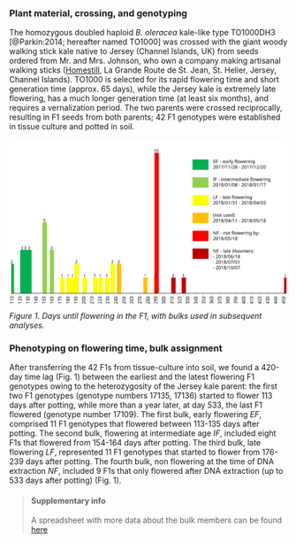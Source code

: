 ### Plant material, crossing, and genotyping

The homozygous doubled haploid _B. oleracea_ kale-like type TO1000DH3 [@Parkin:2014; hereafter named TO1000] was 
crossed with the giant woody walking stick kale native to Jersey (Channel Islands, UK) from seeds ordered from Mr. and 
Mrs. Johnson, who own a company making artisanal walking sticks ([Homestill](http://homestill.co.uk/cabbage.html), La 
Grande Route de St. Jean, St. Helier, Jersey, Channel Islands). TO1000 is selected for its rapid flowering time and 
short generation time (approx. 65 days), while the Jersey kale is extremely late flowering, has a much longer generation 
time (at least six months), and requires a vernalization period. The two parents were crossed reciprocally, resulting in 
F1 seeds from both parents; 42 F1 genotypes were established in tissue culture and potted in soil.

![](images/histogram_flowering_time_Brassica_F1.svg)
_Figure 1. Days until flowering in the F1, with bulks used in subsequent analyses._

### Phenotyping on flowering time, bulk assignment

After transferring the 42 F1s from tissue-culture into soil, we found a 420-day time lag (Fig. 1) between the earliest 
and the latest flowering F1 genotypes owing to the heterozygosity of the Jersey kale parent: the first two F1 genotypes 
(genotype numbers 17135, 17136) started to flower 113 days after potting, while more than a year later, at day 533, the 
last F1 flowered (genotype number 17109). The first bulk, early flowering _EF_, comprised 11 F1 genotypes that 
flowered between 113-135 days after potting. The second bulk, flowering at intermediate age _IF_, included eight F1s 
that flowered from 154-164 days after potting. The third bulk, late flowering _LF_, represented 11 F1 genotypes that 
started to flower from 176-239 days after potting. The fourth bulk, non flowering at the time of DNA extraction 
_NF_, included 9 F1s that only flowered after DNA extraction (up to 533 days after potting) (Fig. 1).

> #### Supplementary info
> A spreadsheet with more data about the bulk members can be found
> [here](https://github.com/naturalis/brassica-snps/raw/f21b90cadf7f46fad1e40d2cb893a52cb98701a3/results/phenotyping/histogram_flowering_time_Brassica_F1.xlsx)
